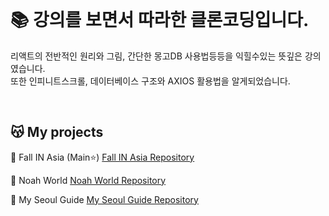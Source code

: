 <br/>

# 📚 강의를 보면서 따라한 클론코딩입니다.

리액트의 전반적인 원리와 그림, 간단한 몽고DB 사용법등등을 익힐수있는 뜻깊은 강의였습니다.<br/>
또한 인피니트스크롤, 데이터베이스 구조와 AXIOS 활용법을 알게되었습니다.

<br/>

## 😽 My projects

🥇 Fall IN Asia (Main⭐)
[Fall IN Asia Repository](https://github.com/noah071610/Fall-IN-Asia)

🥈 Noah World
[Noah World Repository](https://github.com/noah071610/Next_Noahworld)

🥉 My Seoul Guide
[My Seoul Guide Repository](https://github.com/noah071610/My-Seoul-Guide)

<br/><br/><br/><br/>
